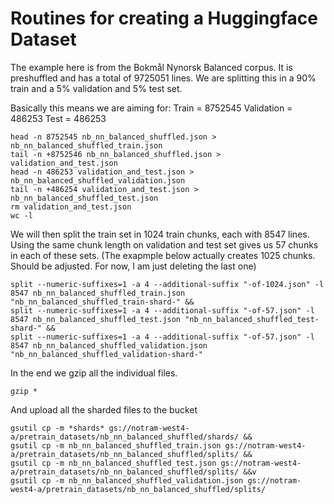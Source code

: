 # Routines for creating a Huggingface Dataset

The example here is from the Bokmål Nynorsk Balanced corpus. It is preshuffled and has a total of 9725051 lines. We are splitting this in a 90% train and a 5% validation and 5% test set.

Basically this means we are aiming for:
Train = 8752545
Validation = 486253
Test = 486253

```
head -n 8752545 nb_nn_balanced_shuffled.json > nb_nn_balanced_shuffled_train.json
tail -n +8752546 nb_nn_balanced_shuffled.json > validation_and_test.json
head -n 486253 validation_and_test.json > nb_nn_balanced_shuffled_validation.json
tail -n +486254 validation_and_test.json > nb_nn_balanced_shuffled_test.json
rm validation_and_test.json
wc -l
```

We will then split the train set in 1024 train chunks, each with 8547 lines. Using the same chunk length on validation and test set gives us 57 chunks in each of these sets. (The exapmple below actually creates 1025 chunks. Should be adjusted. For now, I am just deleting the last one)

```
split --numeric-suffixes=1 -a 4 --additional-suffix "-of-1024.json" -l 8547 nb_nn_balanced_shuffled_train.json "nb_nn_balanced_shuffled_train-shard-" &&
split --numeric-suffixes=1 -a 4 --additional-suffix "-of-57.json" -l 8547 nb_nn_balanced_shuffled_test.json "nb_nn_balanced_shuffled_test-shard-" &&
split --numeric-suffixes=1 -a 4 --additional-suffix "-of-57.json" -l 8547 nb_nn_balanced_shuffled_validation.json "nb_nn_balanced_shuffled_validation-shard-"
```

In the end we gzip all the individual files.

```
gzip *
```

And upload all the sharded files to the bucket

```
gsutil cp -m *shards* gs://notram-west4-a/pretrain_datasets/nb_nn_balanced_shuffled/shards/ &&
gsutil cp -m nb_nn_balanced_shuffled_train.json gs://notram-west4-a/pretrain_datasets/nb_nn_balanced_shuffled/splits/ &&
gsutil cp -m nb_nn_balanced_shuffled_test.json gs://notram-west4-a/pretrain_datasets/nb_nn_balanced_shuffled/splits/ &&v
gsutil cp -m nb_nn_balanced_shuffled_validation.json gs://notram-west4-a/pretrain_datasets/nb_nn_balanced_shuffled/splits/

```
